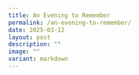 ```yaml
---
title: An Evening to Remember
permalink: /an-evening-to-remember/
date: 2025-03-12
layout: post
description: ""
image: ""
variant: markdown
---
```

